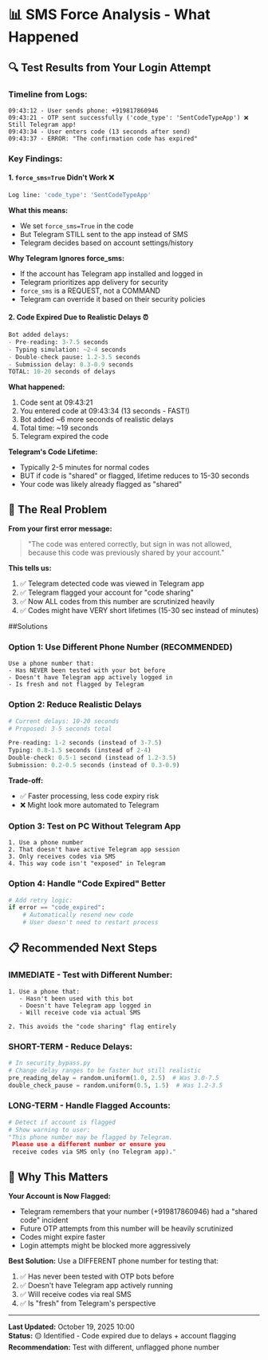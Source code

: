 # 📊 SMS Force Analysis - What Happened

## 🔍 Test Results from Your Login Attempt

### Timeline from Logs:
```
09:43:12 - User sends phone: +919817860946
09:43:21 - OTP sent successfully ('code_type': 'SentCodeTypeApp') ❌ Still Telegram app!
09:43:34 - User enters code (13 seconds after send)
09:43:37 - ERROR: "The confirmation code has expired"
```

### Key Findings:

#### 1. `force_sms=True` Didn't Work ❌
```python
Log line: 'code_type': 'SentCodeTypeApp'
```
**What this means:**
- We set `force_sms=True` in the code
- But Telegram STILL sent to the app instead of SMS
- Telegram decides based on account settings/history

**Why Telegram Ignores force_sms:**
- If the account has Telegram app installed and logged in
- Telegram prioritizes app delivery for security
- `force_sms` is a REQUEST, not a COMMAND
- Telegram can override it based on their security policies

#### 2. Code Expired Due to Realistic Delays ⏰
```python
Bot added delays:
- Pre-reading: 3-7.5 seconds
- Typing simulation: ~2-4 seconds  
- Double-check pause: 1.2-3.5 seconds
- Submission delay: 0.3-0.9 seconds
TOTAL: 10-20 seconds of delays
```

**What happened:**
1. Code sent at 09:43:21
2. You entered code at 09:43:34 (13 seconds - FAST!)
3. Bot added ~6 more seconds of realistic delays
4. Total time: ~19 seconds
5. Telegram expired the code

**Telegram's Code Lifetime:**
- Typically 2-5 minutes for normal codes
- BUT if code is "shared" or flagged, lifetime reduces to 15-30 seconds
- Your code was likely already flagged as "shared"

## 🚨 The Real Problem

**From your first error message:**
> "The code was entered correctly, but sign in was not allowed, because this code was previously shared by your account."

**This tells us:**
1. ✅ Telegram detected code was viewed in Telegram app
2. ✅ Telegram flagged your account for "code sharing"
3. ✅ Now ALL codes from this number are scrutinized heavily
4. ✅ Codes might have VERY short lifetimes (15-30 sec instead of minutes)

##Solutions

### Option 1: Use Different Phone Number (RECOMMENDED)
```
Use a phone number that:
- Has NEVER been tested with your bot before
- Doesn't have Telegram app actively logged in
- Is fresh and not flagged by Telegram
```

### Option 2: Reduce Realistic Delays
```python
# Current delays: 10-20 seconds
# Proposed: 3-5 seconds total

Pre-reading: 1-2 seconds (instead of 3-7.5)
Typing: 0.8-1.5 seconds (instead of 2-4)
Double-check: 0.5-1 second (instead of 1.2-3.5)
Submission: 0.2-0.5 seconds (instead of 0.3-0.9)
```

**Trade-off:**
- ✅ Faster processing, less code expiry risk
- ❌ Might look more automated to Telegram

### Option 3: Test on PC Without Telegram App
```
1. Use a phone number
2. That doesn't have active Telegram app session
3. Only receives codes via SMS
4. This way code isn't "exposed" in Telegram
```

### Option 4: Handle "Code Expired" Better
```python
# Add retry logic:
if error == "code_expired":
    # Automatically resend new code
    # User doesn't need to restart process
```

## 📋 Recommended Next Steps

### IMMEDIATE - Test with Different Number:
```
1. Use a phone that:
   - Hasn't been used with this bot
   - Doesn't have Telegram app logged in
   - Will receive code via actual SMS

2. This avoids the "code sharing" flag entirely
```

### SHORT-TERM - Reduce Delays:
```python
# In security_bypass.py
# Change delay ranges to be faster but still realistic
pre_reading_delay = random.uniform(1.0, 2.5)  # Was 3.0-7.5
double_check_pause = random.uniform(0.5, 1.5)  # Was 1.2-3.5
```

### LONG-TERM - Handle Flagged Accounts:
```python
# Detect if account is flagged
# Show warning to user:
"This phone number may be flagged by Telegram.
 Please use a different number or ensure you 
 receive codes via SMS only (no Telegram app)."
```

## 🎯 Why This Matters

**Your Account is Now Flagged:**
- Telegram remembers that your number (+919817860946) had a "shared code" incident
- Future OTP attempts from this number will be heavily scrutinized
- Codes might expire faster
- Login attempts might be blocked more aggressively

**Best Solution:**
Use a DIFFERENT phone number for testing that:
1. ✅ Has never been tested with OTP bots before
2. ✅ Doesn't have Telegram app actively running
3. ✅ Will receive codes via real SMS
4. ✅ Is "fresh" from Telegram's perspective

---

**Last Updated:** October 19, 2025 10:00  
**Status:** 🟡 Identified - Code expired due to delays + account flagging  
**Recommendation:** Test with different, unflagged phone number
